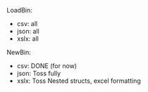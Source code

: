 LoadBin:
 - csv: all
 - json: all
 - xslx: all

NewBin:
 - csv: DONE (for now)
 - json: Toss fully
 - xslx: Toss Nested structs, excel formatting

